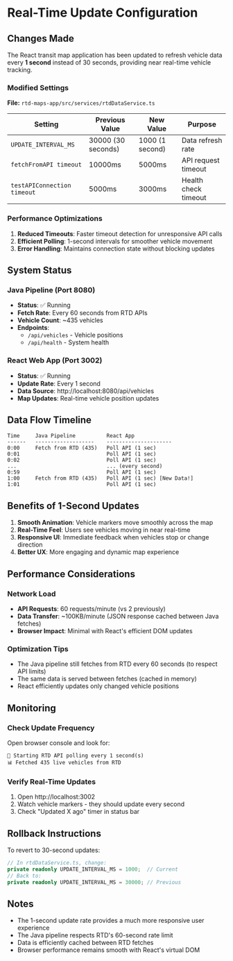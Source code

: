 # Real-Time Update Configuration

## Changes Made

The React transit map application has been updated to refresh vehicle data every **1 second** instead of 30 seconds, providing near real-time vehicle tracking.

### Modified Settings

**File:** `rtd-maps-app/src/services/rtdDataService.ts`

| Setting | Previous Value | New Value | Purpose |
|---------|---------------|-----------|---------|
| `UPDATE_INTERVAL_MS` | 30000 (30 seconds) | 1000 (1 second) | Data refresh rate |
| `fetchFromAPI timeout` | 10000ms | 5000ms | API request timeout |
| `testAPIConnection timeout` | 5000ms | 3000ms | Health check timeout |

### Performance Optimizations

1. **Reduced Timeouts**: Faster timeout detection for unresponsive API calls
2. **Efficient Polling**: 1-second intervals for smoother vehicle movement
3. **Error Handling**: Maintains connection state without blocking updates

## System Status

### Java Pipeline (Port 8080)
- **Status**: ✅ Running
- **Fetch Rate**: Every 60 seconds from RTD APIs
- **Vehicle Count**: ~435 vehicles
- **Endpoints**: 
  - `/api/vehicles` - Vehicle positions
  - `/api/health` - System health

### React Web App (Port 3002)
- **Status**: ✅ Running
- **Update Rate**: Every 1 second
- **Data Source**: http://localhost:8080/api/vehicles
- **Map Updates**: Real-time vehicle position updates

## Data Flow Timeline

```
Time     Java Pipeline          React App
------   -------------------    ---------------------
0:00     Fetch from RTD (435)   Poll API (1 sec)
0:01                            Poll API (1 sec)
0:02                            Poll API (1 sec)
...                             ... (every second)
0:59                            Poll API (1 sec)
1:00     Fetch from RTD (435)   Poll API (1 sec) [New Data!]
1:01                            Poll API (1 sec)
```

## Benefits of 1-Second Updates

1. **Smooth Animation**: Vehicle markers move smoothly across the map
2. **Real-Time Feel**: Users see vehicles moving in near real-time
3. **Responsive UI**: Immediate feedback when vehicles stop or change direction
4. **Better UX**: More engaging and dynamic map experience

## Performance Considerations

### Network Load
- **API Requests**: 60 requests/minute (vs 2 previously)
- **Data Transfer**: ~100KB/minute (JSON response cached between Java fetches)
- **Browser Impact**: Minimal with React's efficient DOM updates

### Optimization Tips
- The Java pipeline still fetches from RTD every 60 seconds (to respect API limits)
- The same data is served between fetches (cached in memory)
- React efficiently updates only changed vehicle positions

## Monitoring

### Check Update Frequency
Open browser console and look for:
```
📡 Starting RTD API polling every 1 second(s)
📊 Fetched 435 live vehicles from RTD
```

### Verify Real-Time Updates
1. Open http://localhost:3002
2. Watch vehicle markers - they should update every second
3. Check "Updated X ago" timer in status bar

## Rollback Instructions

To revert to 30-second updates:
```typescript
// In rtdDataService.ts, change:
private readonly UPDATE_INTERVAL_MS = 1000;  // Current
// Back to:
private readonly UPDATE_INTERVAL_MS = 30000; // Previous
```

## Notes

- The 1-second update rate provides a much more responsive user experience
- The Java pipeline respects RTD's 60-second rate limit
- Data is efficiently cached between RTD fetches
- Browser performance remains smooth with React's virtual DOM